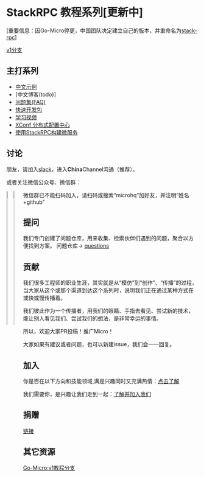 # StackRPC 教程系列[更新中]

[重要信息：因Go-Micro停更，中国团队决定建立自己的版本，并重命名为[stack-rpc](https://github.com/stack-labs/stack-rpc)]

[v1分支](https://github.com/stack-labs/tutorials/tree/v1-lastest)

## 主打系列

- [中文示例](./examples)
- [中文博客(todo)]
- [问题集(FAQ)](https://github.com/stack-labs/questions)
- [快速开发包](https://github.com/stack-labs/starter-kit)
- [学习视频](https://github.com/stack-labs/learning-videos)
- [XConf 分布式配置中心](https://github.com/stack-labs/XConf)
- [使用StackRPC构建微服务](./microservice-from-stack) 

## 讨论

朋友，请加入[slack](http://slack.micro.mu/)，进入**China**Channel沟通（推荐）。

或者关注微信公众号、微信群：
<div style="float:left">
<img src="https://github.com/stack-labs/Notice/raw/master/donation/wx_qrcode.jpg" width="30%">
<img src="https://github.com/stack-labs/Notice/raw/master/donation/wx_group_v1.png" width="30%"> 
</div>

微信群已不能扫码加入，请扫码或搜索“microhq”加好友，并注明“姓名+github”

## 提问

我们专门创建了问题仓库，用来收集、检索伙伴们遇到的问题，聚合以方便找到方案。 问题仓库-> [questions](https://github.com/stack-labs/questions)

## 贡献

我们很多工程师的职业生涯，其实就是从“模仿”到“创作”、“传播”的过程，当大家从这个或那个渠道到达这个系列时，说明我们正在通过某种方式在或快或慢传播着。

我们彼此作为一个传播者，用我们的眼睛、手指去看见、尝试新的技术，能让别人看见我们、尝试我们的想法，是非常幸运的事情。

所以，欢迎大家PR投稿！推广Micro！

大家如果有建议或者问题，也可以新建issue，我们会一一回复。

## 加入

你是否在以下方向和技能领域,满是兴趣同时又充满热情：[点击了解](https://github.com/stack-labs/Notice/blob/master/we-need-you.md)

我们需要你，是兴趣让我们走到一起：[了解并加入我们](https://github.com/stack-labs/Notice)

## 捐赠

[链接](https://github.com/stack-labs/Notice/blob/master/donation/README.md)

## 其它资源

[Go-Micro:v1教程分支](https://github.com/stack-labs/tutorials/tree/v1-lastest)
